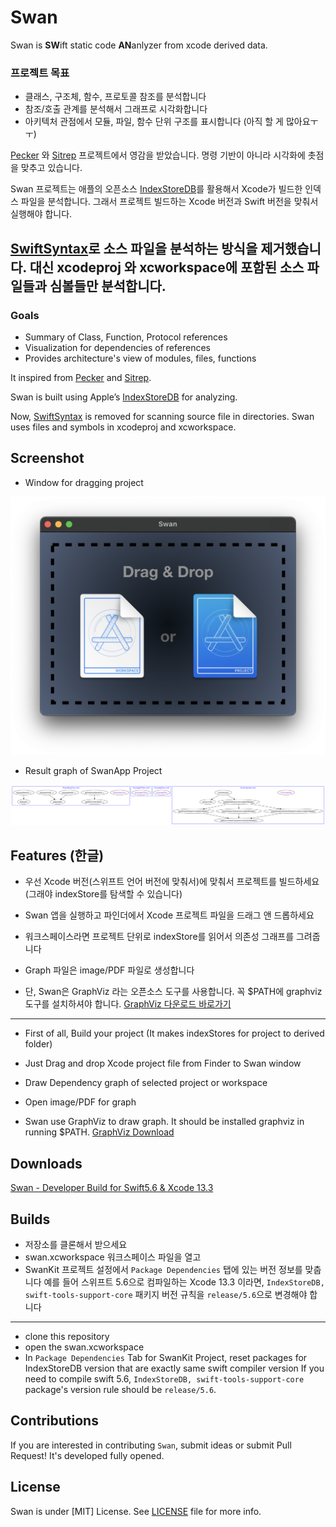 Swan
====

Swan is **SW**ift static code **AN**anlyzer from xcode derived data.

### 프로젝트 목표

- 클래스, 구조체, 함수, 프로토콜 참조를 분석합니다
- 참조/호출 관계를 분석해서 그래프로 시각화합니다
- 아키텍처 관점에서 모듈, 파일, 함수 단위 구조를 표시합니다 (아직 할 게 많아요ㅜㅜ)


[Pecker](https://github.com/woshiccm/Pecker) 와 [Sitrep](https://github.com/twostraws/Sitrep) 프로젝트에서 영감을 받았습니다.
명령 기반이 아니라 시각화에 촛점을 맞추고 있습니다.

Swan 프로젝트는 애플의 오픈소스 [IndexStoreDB](https://github.com/apple/indexstore-db)를 활용해서 Xcode가 빌드한 인덱스 파일을 분석합니다. 그래서 프로젝트 빌드하는 Xcode 버전과 Swift 버전을 맞춰서 실행해야 합니다.

[SwiftSyntax](https://github.com/apple/swift-syntax)로 소스 파일을 분석하는 방식을 제거했습니다. 대신 xcodeproj 와 xcworkspace에 포함된 소스 파일들과 심볼들만 분석합니다. 
---


### Goals

- Summary of Class, Function, Protocol references
- Visualization for dependencies of references
- Provides architecture's view of modules, files, functions

It inspired from [Pecker](https://github.com/woshiccm/Pecker) and [Sitrep](https://github.com/twostraws/Sitrep). 

Swan is built using Apple’s [IndexStoreDB](https://github.com/apple/indexstore-db) for analyzing. 

Now, [SwiftSyntax](https://github.com/apple/swift-syntax) is removed for scanning source file in directories. Swan uses files and symbols in xcodeproj and xcworkspace. 


Screenshot
-------------
- Window for dragging project

![Swan Window Screenshot](https://github.com/godrm/Swan/blob/main/Screenshots/Swan-Window.png)

- Result graph of SwanApp Project

![Swan Window Screenshot](https://github.com/godrm/Swan/blob/main/Screenshots/swan-graph-byfile.png)

Features (한글)
----------

- 우선 Xcode 버전(스위프트 언어 버전에 맞춰서)에 맞춰서 프로젝트를 빌드하세요 (그래야 indexStore를 탐색할 수 있습니다)
- Swan 앱을 실행하고 파인더에서 Xcode 프로젝트 파일을 드래그 앤 드롭하세요
- 워크스페이스라면 프로젝트 단위로 indexStore를 읽어서 의존성 그래프를 그려줍니다
- Graph 파일은 image/PDF 파일로 생성합니다

- 단, Swan은 GraphViz 라는 오픈소스 도구를 사용합니다. 꼭 $PATH에 graphviz 도구를 설치하셔야 합니다. 
[GraphViz 다운로드 바로가기](https://graphviz.org/download/)

---

- First of all, Build your project (It makes indexStores for project to derived folder)
- Just Drag and drop Xcode project file from Finder to Swan window
- Draw Dependency graph of selected project or workspace
- Open image/PDF for graph

- Swan use GraphViz to draw graph. It should be installed graphviz in running $PATH.
[GraphViz Download](https://graphviz.org/download/)


Downloads
-------------
[Swan - Developer Build for Swift5.6 & Xcode 13.3](https://public.codesquad.kr/jk/Swan/Swan.app.swift5.6.zip)



Builds
-------------

- 저장소를 클론해서 받으세요
- swan.xcworkspace 워크스페이스 파일을 열고
- SwanKit 프로젝트 설정에서 `Package Dependencies` 탭에 있는 버전 정보를 맞춥니다
    예를 들어 스위프트 5.6으로 컴파일하는 Xcode 13.3 이라면,  `IndexStoreDB, swift-tools-support-core` 패키지 버전 규칙을 `release/5.6`으로 변경해야 합니다

---

- clone this repository
- open the swan.xcworkspace
- In `Package Dependencies` Tab for SwanKit Project, reset packages for IndexStoreDB version that are exactly same swift compiler version
    If you need to compile swift 5.6, `IndexStoreDB, swift-tools-support-core` package's version rule should be `release/5.6`. 


Contributions
----------------
If you are interested in contributing `Swan`, submit ideas or submit Pull Request!
It's developed fully opened.


License
---------
Swan is under [MIT] License. See [LICENSE](LICENSE) file for more info.
